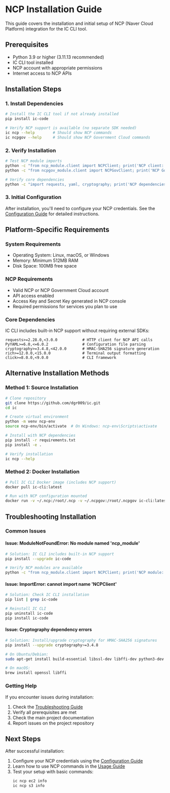 # NCP Installation Guide

This guide covers the installation and initial setup of NCP (Naver Cloud Platform) integration for the IC CLI tool.

## Prerequisites

- Python 3.9 or higher (3.11.13 recommended)
- IC CLI tool installed
- NCP account with appropriate permissions
- Internet access to NCP APIs

## Installation Steps

### 1. Install Dependencies

```bash
# Install the IC CLI tool if not already installed
pip install ic-code

# Verify NCP support is available (no separate SDK needed)
ic ncp --help        # Should show NCP commands
ic ncpgov --help     # Should show NCP Government Cloud commands
```

### 2. Verify Installation

```bash
# Test NCP module imports
python -c "from ncp_module.client import NCPClient; print('NCP client: OK')"
python -c "from ncpgov_module.client import NCPGovClient; print('NCP Gov client: OK')"

# Verify core dependencies
python -c "import requests, yaml, cryptography; print('NCP dependencies: OK')"
```

### 3. Initial Configuration

After installation, you'll need to configure your NCP credentials. See the [Configuration Guide](configuration.md) for detailed instructions.

## Platform-Specific Requirements

### System Requirements

- Operating System: Linux, macOS, or Windows
- Memory: Minimum 512MB RAM
- Disk Space: 100MB free space

### NCP Requirements

- Valid NCP or NCP Government Cloud account
- API access enabled
- Access Key and Secret Key generated in NCP console
- Required permissions for services you plan to use

### Core Dependencies

IC CLI includes built-in NCP support without requiring external SDKs:

```
requests>=2.28.0,<3.0.0           # HTTP client for NCP API calls
PyYAML>=6.0,<=6.0.2               # Configuration file parsing
cryptography>=3.4.8,<42.0.0       # HMAC-SHA256 signature generation
rich>=12.0.0,<15.0.0              # Terminal output formatting
click>=8.0.0,<9.0.0               # CLI framework
```

## Alternative Installation Methods

### Method 1: Source Installation

```bash
# Clone repository
git clone https://github.com/dgr009/ic.git
cd ic

# Create virtual environment
python -m venv ncp-env
source ncp-env/bin/activate  # On Windows: ncp-env\Scripts\activate

# Install with NCP dependencies
pip install -r requirements.txt
pip install -e .

# Verify installation
ic ncp --help
```

### Method 2: Docker Installation

```bash
# Pull IC CLI Docker image (includes NCP support)
docker pull ic-cli:latest

# Run with NCP configuration mounted
docker run -v ~/.ncp:/root/.ncp -v ~/.ncpgov:/root/.ncpgov ic-cli:latest ic ncp ec2 info
```

## Troubleshooting Installation

### Common Issues

#### Issue: ModuleNotFoundError: No module named 'ncp_module'
```bash
# Solution: IC CLI includes built-in NCP support
pip install --upgrade ic-code

# Verify NCP modules are available
python -c "from ncp_module.client import NCPClient; print('NCP module: OK')"
```

#### Issue: ImportError: cannot import name 'NCPClient'
```bash
# Solution: Check IC CLI installation
pip list | grep ic-code

# Reinstall IC CLI
pip uninstall ic-code
pip install ic-code
```

#### Issue: Cryptography dependency errors
```bash
# Solution: Install/upgrade cryptography for HMAC-SHA256 signatures
pip install --upgrade cryptography>=3.4.8

# On Ubuntu/Debian:
sudo apt-get install build-essential libssl-dev libffi-dev python3-dev

# On macOS:
brew install openssl libffi
```

### Getting Help

If you encounter issues during installation:

1. Check the [Troubleshooting Guide](troubleshooting.md)
2. Verify all prerequisites are met
3. Check the main project documentation
4. Report issues on the project repository

## Next Steps

After successful installation:

1. Configure your NCP credentials using the [Configuration Guide](configuration.md)
2. Learn how to use NCP commands in the [Usage Guide](usage.md)
3. Test your setup with basic commands:
   ```bash
   ic ncp ec2 info
   ic ncp s3 info
   ```